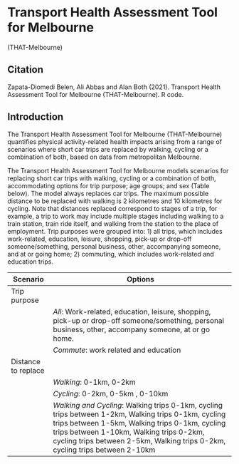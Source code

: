 # Transport Health Assessment Tool for Melbourne 
(THAT-Melbourne)

## Citation

Zapata-Diomedi Belen, Ali Abbas and Alan Both (2021). Transport Health Assessment Tool for Melbourne (THAT-Melbourne). R code.

## Introduction 

The Transport Health Assessment Tool for Melbourne (THAT-Melbourne) quantifies physical activity-related health impacts arising from a range of scenarios where short car trips are replaced by walking, cycling or a combination of both, based on data from metropolitan Melbourne.

The Transport Health Assessment Tool for Melbourne models scenarios for replacing short car trips with walking, cycling or a combination of both, accommodating options for trip purpose; age groups; and sex (Table below). The model always replaces car trips. The maximum possible distance to be replaced with walking is 2 kilometres and 10 kilometres for cycling. Note that distances replaced correspond to stages of a trip, for example, a trip to work may include multiple stages including walking to a train station, train ride itself, and walking from the station to the place of employment. Trip purposes were grouped into: 1) all trips, which includes work-related, education, leisure, shopping, pick-up or drop-off someone/something, personal business, other, accompanying someone, and at or going home; 2) commuting, which includes work-related and education trips.

| Scenario      | Options   |       
| ------------- |-----------| 
|Trip purpose               |  
                |*All*: Work-related, education, leisure, shopping,  pick-up or drop-off someone/something, personal business, other, accompany someone,  at or go home.|
|               |  *Commute*: work related and education|  
|Distance to replace        | 
|               |    *Walking*: 0-1km, 0-2km |
|               | *Cycling*: 0-2km, 0-5km , 0-10km |
|               | *Walking and Cycling*: Walking trips 0-1km, cycling trips between 1-2km, Walking trips 0-1km, cycling trips between 1-5km, Walking trips 0-1km, cycling trips between 1-10km, Walking trips 0-2km, cycling trips between 2-5km, Walking trips 0-2km, cycling trips between 2-10km |
